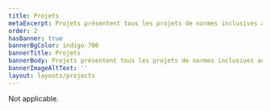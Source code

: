 ```yaml
---
title: Projets
metaExcerpt: Projets présentent tous les projets de normes inclusives actuellement étudiés par l’IDRC.
order: 2
hasBanner: true
bannerBgColor: indigo-700
bannerTitle: Projets
bannerBody: Projets présentent tous les projets de normes inclusives actuellement étudiés par l’IDRC.
bannerImageAltText: ''
layout: layouts/projects
---
```

Not applicable.
